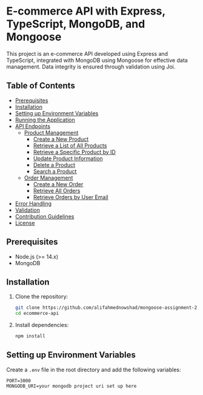 # E-commerce API with Express, TypeScript, MongoDB, and Mongoose

This project is an e-commerce API developed using Express and TypeScript, integrated with MongoDB using Mongoose for effective data management. Data integrity is ensured through validation using Joi.

## Table of Contents
- [Prerequisites](#prerequisites)
- [Installation](#installation)
- [Setting up Environment Variables](#setting-up-environment-variables)
- [Running the Application](#running-the-application)
- [API Endpoints](#api-endpoints)
  - [Product Management](#product-management)
    - [Create a New Product](#create-a-new-product)
    - [Retrieve a List of All Products](#retrieve-a-list-of-all-products)
    - [Retrieve a Specific Product by ID](#retrieve-a-specific-product-by-id)
    - [Update Product Information](#update-product-information)
    - [Delete a Product](#delete-a-product)
    - [Search a Product](#search-a-product)
  - [Order Management](#order-management)
    - [Create a New Order](#create-a-new-order)
    - [Retrieve All Orders](#retrieve-all-orders)
    - [Retrieve Orders by User Email](#retrieve-orders-by-user-email)
- [Error Handling](#error-handling)
- [Validation](#validation)
- [Contribution Guidelines](#contribution-guidelines)
- [License](#license)

## Prerequisites

- Node.js (>= 14.x)
- MongoDB

## Installation

1. Clone the repository:

    ```bash
    git clone https://github.com/alifahmednowshad/mongoose-assignment-2.git
    cd ecommerce-api
    ```

2. Install dependencies:

    ```bash
    npm install
    ```

## Setting up Environment Variables

Create a `.env` file in the root directory and add the following variables:

```env
PORT=3000
MONGODB_URI=your mongodb project uri set up here
